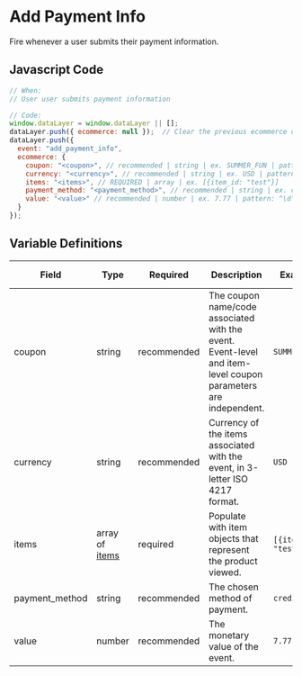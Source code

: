 # Add Payment Info

Fire whenever a user submits their payment information.

## Javascript Code

```js
// When:
// User user submits payment information

// Code:
window.dataLayer = window.dataLayer || [];
dataLayer.push({ ecommerce: null });  // Clear the previous ecommerce object.
dataLayer.push({
  event: "add_payment_info",
  ecommerce: {
    coupon: "<coupon>", // recommended | string | ex. SUMMER_FUN | pattern: ^[A-Za-z0-9_]+$
    currency: "<currency>", // recommended | string | ex. USD | pattern: ^[A-Z]{3}$ | min. 3, max. 3
    items: "<items>", // REQUIRED | array | ex. [{item_id: "test"}]	
    payment_method: "<payment_method>", // recommended | string | ex. credit_card | pattern: ^[a-z_]+$
    value: "<value>" // recommended | number | ex. 7.77 | pattern: ^\d\.\d\d$	 | min. 0.00
  }
});
```

## Variable Definitions

|Field|Type|Required|Description|Example|Pattern|Min Length|Max Length|Minimum|Maximum|Multiple Of|
| --- | --- | --- | --- | --- | --- | --- | --- | --- | --- | --- |
|coupon|string|recommended|The coupon name/code associated with the event. Event-level and item-level coupon parameters are independent.|`SUMMER_FUN`|`^[A-Za-z0-9_]+$`
|currency|string|recommended|Currency of the items associated with the event, in 3-letter ISO 4217 format.|`USD`|`^[A-Z]{3}$`|3|3|
|items|array of [items](/schemas/item.md)|required|Populate with item objects that represent the product viewed.|`[{item_id: "test"}]`
|payment_method|string|recommended|The chosen method of payment.|`credit_card`|`^[a-z_]+$`
|value|number|recommended|The monetary value of the event.|`7.77`|`^\d\.\d\d$`|||0.00|